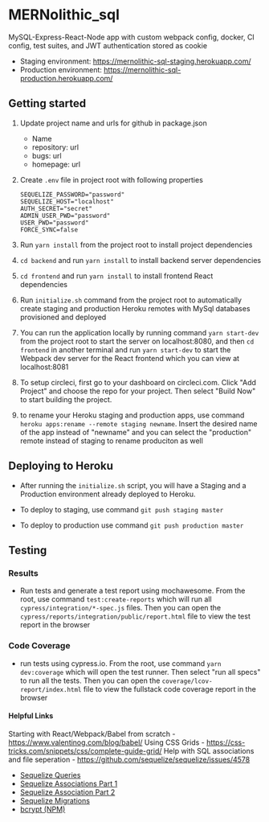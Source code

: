 # MERNolithic_sql

MySQL-Express-React-Node app with custom webpack config, docker, CI config, test suites, and JWT authentication stored as cookie

- Staging environment: https://mernolithic-sql-staging.herokuapp.com/
- Production environment: https://mernolithic-sql-production.herokuapp.com/

## Getting started

1. Update project name and urls for github in package.json
   - Name
   - repository: url
   - bugs: url
   - homepage: url
2. Create `.env` file in project root with following properties

   ```SEQUELIZE_USER="root"
   SEQUELIZE_PASSWORD="password"
   SEQUELIZE_HOST="localhost"
   AUTH_SECRET="secret"
   ADMIN_USER_PWD="password"
   USER_PWD="password"
   FORCE_SYNC=false
   ```

3. Run `yarn install` from the project root to install project dependencies

4. `cd backend` and run `yarn install` to install backend server dependencies

5. `cd frontend` and run `yarn install` to install frontend React dependencies

6. Run `initialize.sh` command from the project root to automatically create staging and production Heroku remotes with MySql databases provisioned and deployed

7. You can run the application locally by running command `yarn start-dev` from the project root to start the server on localhost:8080, and then `cd frontend` in another terminal and run `yarn start-dev` to start the Webpack dev server for the React frontend which you can view at localhost:8081

8. To setup circleci, first go to your dashboard on circleci.com. Click "Add Project" and choose the repo for your project. Then select "Build Now" to start building the project.

9. to rename your Heroku staging and production apps, use command `heroku apps:rename --remote staging newname`. Insert the desired name of the app instead of "newname" and you can select the "production" remote instead of staging to rename produciton as well

## Deploying to Heroku

- After running the `initialize.sh` script, you will have a Staging and a Production environment already deployed to Heroku.

- To deploy to staging, use command `git push staging master`

- To deploy to production use command `git push production master`

## Testing

### Results

- Run tests and generate a test report using mochawesome. From the root, use command `test:create-reports` which will run all `cypress/integration/*-spec.js` files. Then you can open the `cypress/reports/integration/public/report.html` file to view the test report in the browser

### Code Coverage

- run tests using cypress.io. From the root, use command `yarn dev:coverage` which will open the test runner. Then select "run all specs" to run all the tests. Then you can open the `coverage/lcov-report/index.html` file to view the fullstack code coverage report in the browser

#### Helpful Links

Starting with React/Webpack/Babel from scratch - https://www.valentinog.com/blog/babel/
Using CSS Grids - https://css-tricks.com/snippets/css/complete-guide-grid/
Help with SQL associations and file seperation - https://github.com/sequelize/sequelize/issues/4578

- [Sequelize Queries](http://docs.sequelizejs.com/en/latest/docs/querying/)
- [Sequelize Associations Part 1](http://docs.sequelizejs.com/en/latest/docs/associations/)
- [Sequelize Association Part 2](http://docs.sequelizejs.com/en/latest/api/associations/)
- [Sequelize Migrations](http://docs.sequelizejs.com/en/latest/docs/migrations/)
- [bcrypt (NPM)](https://www.npmjs.com/package/bcrypt)
